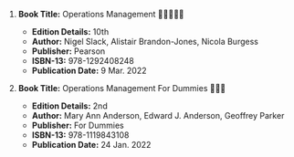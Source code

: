 1. **Book Title:** Operations Management 🚨🚨🚨🚨🚨
   - **Edition Details:** 10th
   - **Author:** Nigel Slack, Alistair Brandon-Jones, Nicola Burgess
   - **Publisher:** Pearson
   - **ISBN-13:** 978-1292408248
   - **Publication Date:** 9 Mar. 2022

2. **Book Title:** Operations Management For Dummies 📒🔐✅
   - **Edition Details:** 2nd
   - **Author:** Mary Ann Anderson, Edward J. Anderson, Geoffrey Parker
   - **Publisher:** For Dummies
   - **ISBN-13:** 978-1119843108
   - **Publication Date:** 24 Jan. 2022
